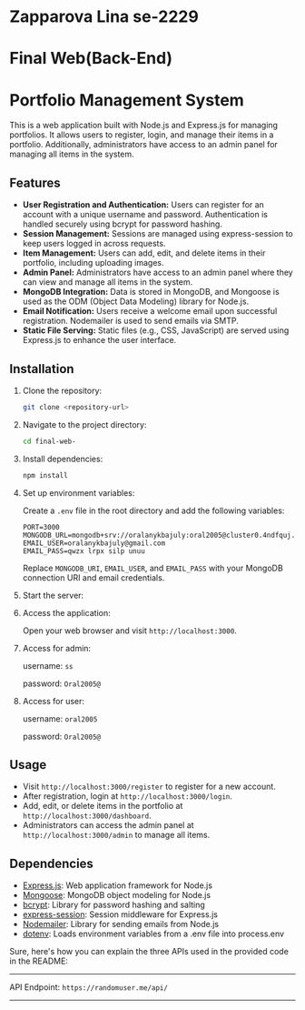 # Zapparova Lina se-2229
# Final Web(Back-End)

# Portfolio Management System

This is a web application built with Node.js and Express.js for managing portfolios. It allows users to register, login, and manage their items in a portfolio. Additionally, administrators have access to an admin panel for managing all items in the system.

## Features

- **User Registration and Authentication:** Users can register for an account with a unique username and password. Authentication is handled securely using bcrypt for password hashing.
- **Session Management:** Sessions are managed using express-session to keep users logged in across requests.
- **Item Management:** Users can add, edit, and delete items in their portfolio, including uploading images.
- **Admin Panel:** Administrators have access to an admin panel where they can view and manage all items in the system.
- **MongoDB Integration:** Data is stored in MongoDB, and Mongoose is used as the ODM (Object Data Modeling) library for Node.js.
- **Email Notification:** Users receive a welcome email upon successful registration. Nodemailer is used to send emails via SMTP.
- **Static File Serving:** Static files (e.g., CSS, JavaScript) are served using Express.js to enhance the user interface.

## Installation

1. Clone the repository:

    ```bash
    git clone <repository-url>
    ```

2. Navigate to the project directory:

    ```bash
    cd final-web-
    ```

3. Install dependencies:

    ```bash
    npm install
    ```

4. Set up environment variables:

   Create a `.env` file in the root directory and add the following variables:

    ```env
    PORT=3000
    MONGODB_URL=mongodb+srv://oralanykbajuly:oral2005@cluster0.4ndfquj.mongodb.net/portfolio
    EMAIL_USER=oralanykbajuly@gmail.com
    EMAIL_PASS=qwzx lrpx silp unuu
    ```

   Replace `MONGODB_URI`, `EMAIL_USER`, and `EMAIL_PASS` with your MongoDB connection URI and email credentials.

5. Start the server:

   

6. Access the application:

   Open your web browser and visit `http://localhost:3000`.

7. Access for admin:

   username: `ss` 
   
   password: `Oral2005@`

8. Access for user:

   username: `oral2005`

   password: `Oral2005@`

## Usage

- Visit `http://localhost:3000/register` to register for a new account.
- After registration, login at `http://localhost:3000/login`.
- Add, edit, or delete items in the portfolio at `http://localhost:3000/dashboard`.
- Administrators can access the admin panel at `http://localhost:3000/admin` to manage all items.

## Dependencies

- [Express.js](https://expressjs.com/): Web application framework for Node.js
- [Mongoose](https://mongoosejs.com/): MongoDB object modeling for Node.js
- [bcrypt](https://www.npmjs.com/package/bcrypt): Library for password hashing and salting
- [express-session](https://www.npmjs.com/package/express-session): Session middleware for Express.js
- [Nodemailer](https://nodemailer.com/): Library for sending emails from Node.js
- [dotenv](https://www.npmjs.com/package/dotenv): Loads environment variables from a .env file into process.env


Sure, here's how you can explain the three APIs used in the provided code in the README:

---


API Endpoint: `https://randomuser.me/api/`

---

